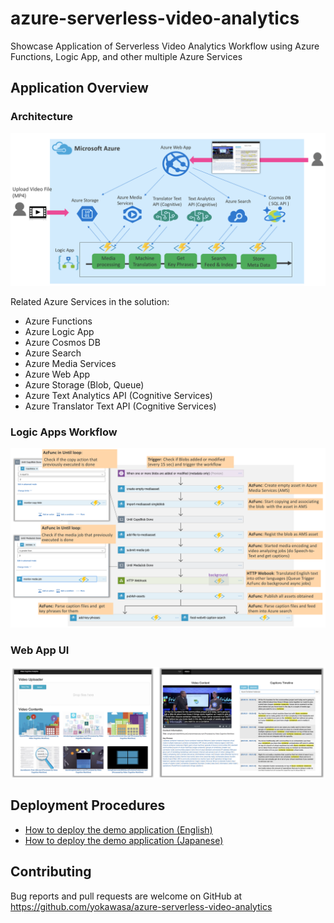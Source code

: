 # azure-serverless-video-analytics
Showcase Application of Serverless Video Analytics Workflow using Azure Functions, Logic App, and other multiple Azure Services

## Application Overview
### Architecture
![](images/architecture.png)

Related Azure Services in the solution:
- Azure Functions
- Azure Logic App
- Azure Cosmos DB
- Azure Search
- Azure Media Services
- Azure Web App
- Azure Storage (Blob, Queue)
- Azure Text Analytics API (Cognitive Services)
- Azure Translator Text API (Cognitive Services)

### Logic Apps Workflow
![](images/logicapps-workflow.png)

### Web App UI
![](images/webui-screenshot.png)

## Deployment Procedures
- [How to deploy the demo application (English)](docs/HOW-TO-DEPLOY.md)
- [How to deploy the demo application (Japanese)](docs/HOW-TO-DEPLOY_ja.md)

## Contributing

Bug reports and pull requests are welcome on GitHub at https://github.com/yokawasa/azure-serverless-video-analytics